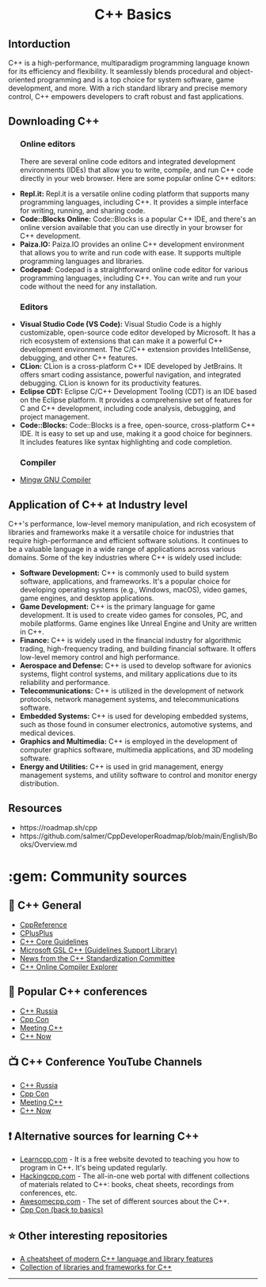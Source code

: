 <h1 align = "center">C++ Basics</h1>
<h2>Intorduction</h2>
<p>C++ is a high-performance, multiparadigm programming language known for its efficiency and flexibility. It seamlessly blends procedural and object-oriented programming and is a top choice for system software, game development, and more. With a rich standard library and precise memory control, C++ empowers developers to craft robust and fast applications.</p>

<h2>Downloading C++</h2>
<ul>
  <h3>Online editors</h3>
  <p>There are several online code editors and integrated development environments (IDEs) that allow you to write, compile, and run C++ code directly in your web browser. Here are some popular online C++ editors:</p>
  <li><b>Repl.it:</b> Repl.it is a versatile online coding platform that supports many programming languages, including C++. It provides a simple interface for writing, running, and sharing code.</li>
  <li><b>Code::Blocks Online:</b> Code::Blocks is a popular C++ IDE, and there's an online version available that you can use directly in your browser for C++ development.</li>
  <li><b>Paiza.IO:</b> Paiza.IO provides an online C++ development environment that allows you to write and run code with ease. It supports multiple programming languages and libraries.</li>
  <li><b>Codepad:</b> Codepad is a straightforward online code editor for various programming languages, including C++. You can write and run your code without the need for any installation.</li>
  <h3>Editors</h3>
  <p></p>
  <li><b>Visual Studio Code (VS Code):</b> Visual Studio Code is a highly customizable, open-source code editor developed by Microsoft. It has a rich ecosystem of extensions that can make it a powerful C++ development environment. The C/C++ extension provides IntelliSense, debugging, and other C++ features.</li>
  <li><b>CLion:</b> CLion is a cross-platform C++ IDE developed by JetBrains. It offers smart coding assistance, powerful navigation, and integrated debugging. CLion is known for its productivity features.</li>
  <li><b>Eclipse CDT:</b> Eclipse C/C++ Development Tooling (CDT) is an IDE based on the Eclipse platform. It provides a comprehensive set of features for C and C++ development, including code analysis, debugging, and project management.</li>
  <li><b>Code::Blocks:</b> Code::Blocks is a free, open-source, cross-platform C++ IDE. It is easy to set up and use, making it a good choice for beginners. It includes features like syntax highlighting and code completion.</li>
  <h3>Compiler</h3>
  <li><a href="https://sourceforge.net/projects/mingw/">Mingw GNU Compiler</a></li>
</ul>
<h2>Application of C++ at Industry level</h2>
<p>C++'s performance, low-level memory manipulation, and rich ecosystem of libraries and frameworks make it a versatile choice for industries that require high-performance and efficient software solutions. It continues to be a valuable language in a wide range of applications across various domains. Some of the key industries where C++ is widely used include:</p>
<ul>
  <li><b>Software Development:</b> C++ is commonly used to build system software, applications, and frameworks. It's a popular choice for developing operating systems (e.g., Windows, macOS), video games, game engines, and desktop applications.</li>
  <li><b>Game Development:</b> C++ is the primary language for game development. It is used to create video games for consoles, PC, and mobile platforms. Game engines like Unreal Engine and Unity are written in C++.</li>
  <li><b>Finance:</b> C++ is widely used in the financial industry for algorithmic trading, high-frequency trading, and building financial software. It offers low-level memory control and high performance.</li>
  <li><b>Aerospace and Defense:</b> C++ is used to develop software for avionics systems, flight control systems, and military applications due to its reliability and performance.</li>
  <li><b>Telecommunications:</b> C++ is utilized in the development of network protocols, network management systems, and telecommunications software.</li>
  <li><b>Embedded Systems:</b> C++ is used for developing embedded systems, such as those found in consumer electronics, automotive systems, and medical devices.</li>
  <li><b>Graphics and Multimedia:</b> C++ is employed in the development of computer graphics software, multimedia applications, and 3D modeling software.</li>
  <li><b>Energy and Utilities:</b> C++ is used in grid management, energy management systems, and utility software to control and monitor energy distribution.</li>
</ul>
<h2>Resources</h2>
<ul>
  <li>https://roadmap.sh/cpp</li>
  <li>https://github.com/salmer/CppDeveloperRoadmap/blob/main/English/Books/Overview.md</li>
</ul>
<h1>:gem: Community sources</h1>

## :bookmark_tabs: C++ General

- [CppReference](https://en.cppreference.com)
- [CPlusPlus](https://www.cplusplus.com/reference)
- [C++ Core Guidelines](https://isocpp.github.io/CppCoreGuidelines/CppCoreGuidelines)
- [Microsoft GSL C++ (Guidelines Support Library)](https://github.com/microsoft/GSL)
- [News from the C++ Standardization Committee](https://isocpp.org/)
- [C++ Online Compiler Explorer](https://gcc.godbolt.org)

## :satellite: Popular C++ conferences

- [C++ Russia](https://cppconf.ru/en)
- [Cpp Con](https://cppcon.org/)
- [Meeting C++](https://meetingcpp.com/)
- [C++ Now](https://cppnow.org/)

## :tv: C++ Conference YouTube Channels

- [C++ Russia](https://www.youtube.com/channel/UCJ9v015sPgEi0jJXe_zanjA)
- [Cpp Con](https://www.youtube.com/user/CppCon)
- [Meeting C++](https://www.youtube.com/user/MeetingCPP)
- [C++ Now](https://www.youtube.com/user/BoostCon)

## :exclamation: Alternative sources for learning C++

- [Learncpp.com](https://www.learncpp.com/) - It is a free website devoted to teaching you how to program in C++. It's being updated regularly.
- [Hackingcpp.com](https://hackingcpp.com/index.html) - The all-in-one web portal with diffenent collections of materials related to C++: books, cheat sheets, recordings from conferences, etc.
- [Awesomecpp.com](https://awesomecpp.com) - The set of different sources about the C++.
- [Cpp Con (back to basics)](https://www.youtube.com/playlist?list=PLHTh1InhhwT5o3GwbFYy3sR7HDNRA353e)

## :star: Other interesting repositories

- [A cheatsheet of modern C++ language and library features](https://github.com/AnthonyCalandra/modern-cpp-features)
- [Collection of libraries and frameworks for C++](https://github.com/fffaraz/awesome-cpp)

---
